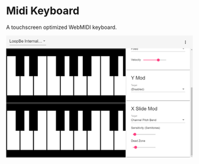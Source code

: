 # Midi Keyboard

A touchscreen optimized WebMIDI keyboard.

[![Screenshot](ss.png)](https://ealang.github.io/midi-keyboard/)

